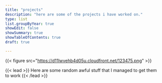 ```yaml
---
title: "projects"
description: "here are some of the projects i have worked on."
type: list
list.groupByYear: true
showEdit: false
showSummary: true
showTableOfContents: true
draft: true

---
```

{{< figure src="https://d11lwvehb4d05u.cloudfront.net/123475.png" >}}


{{< lead >}}
Here are some random awful stuff that I managed to get them to work
{{< /lead >}}
